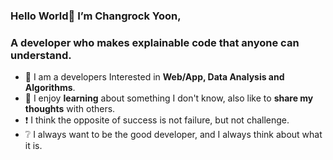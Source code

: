 ### **Hello World👋 I’m Changrock Yoon,**

### **A developer who makes explainable code that anyone can understand.**

- 👦 I am a developers Interested in **Web/App, Data Analysis and Algorithms**.
- 🧁 I enjoy **learning** about something I don't know, also like to **share my thoughts** with others.
- ❗ I think the opposite of success is not failure, but not challenge.
- ❔ I always want to be the good developer, and I always think about what it is.
